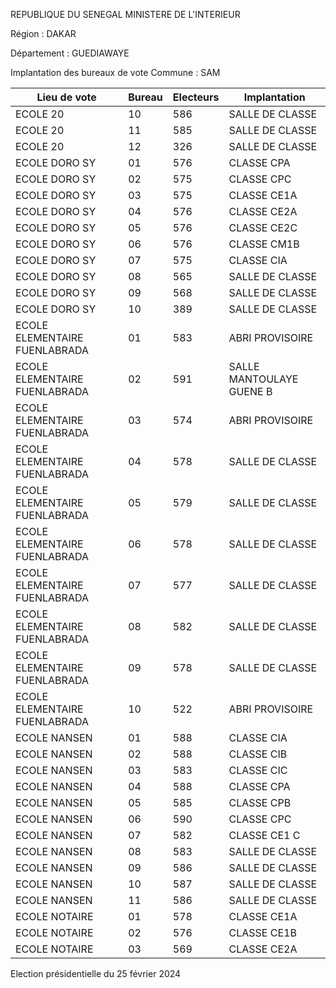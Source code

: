 REPUBLIQUE DU SENEGAL MINISTERE DE L'INTERIEUR

Région : DAKAR

Département : GUEDIAWAYE

Implantation des bureaux de vote Commune : SAM

| Lieu de vote | Bureau | Electeurs | Implantation |
| - | - | - | - |
| ECOLE 20 | 10 | 586 | SALLE DE CLASSE |
| ECOLE 20 | 11 | 585 | SALLE DE CLASSE |
| ECOLE 20 | 12 | 326 | SALLE DE CLASSE |
| ECOLE DORO SY | 01 | 576 | CLASSE CPA |
| ECOLE DORO SY | 02 | 575 | CLASSE CPC |
| ECOLE DORO SY | 03 | 575 | CLASSE CE1A |
| ECOLE DORO SY | 04 | 576 | CLASSE CE2A |
| ECOLE DORO SY | 05 | 576 | CLASSE CE2C |
| ECOLE DORO SY | 06 | 576 | CLASSE CM1B |
| ECOLE DORO SY | 07 | 575 | CLASSE CIA |
| ECOLE DORO SY | 08 | 565 | SALLE DE CLASSE |
| ECOLE DORO SY | 09 | 568 | SALLE DE CLASSE |
| ECOLE DORO SY | 10 | 389 | SALLE DE CLASSE |
| ECOLE ELEMENTAIRE FUENLABRADA | 01 | 583 | ABRI PROVISOIRE |
| ECOLE ELEMENTAIRE FUENLABRADA | 02 | 591 | SALLE MANTOULAYE GUENE B |
| ECOLE ELEMENTAIRE FUENLABRADA | 03 | 574 | ABRI PROVISOIRE |
| ECOLE ELEMENTAIRE FUENLABRADA | 04 | 578 | SALLE DE CLASSE |
| ECOLE ELEMENTAIRE FUENLABRADA | 05 | 579 | SALLE DE CLASSE |
| ECOLE ELEMENTAIRE FUENLABRADA | 06 | 578 | SALLE DE CLASSE |
| ECOLE ELEMENTAIRE FUENLABRADA | 07 | 577 | SALLE DE CLASSE |
| ECOLE ELEMENTAIRE FUENLABRADA | 08 | 582 | SALLE DE CLASSE |
| ECOLE ELEMENTAIRE FUENLABRADA | 09 | 578 | SALLE DE CLASSE |
| ECOLE ELEMENTAIRE FUENLABRADA | 10 | 522 | ABRI PROVISOIRE |
| ECOLE NANSEN | 01 | 588 | CLASSE CIA |
| ECOLE NANSEN | 02 | 588 | CLASSE CIB |
| ECOLE NANSEN | 03 | 583 | CLASSE CIC |
| ECOLE NANSEN | 04 | 588 | CLASSE CPA |
| ECOLE NANSEN | 05 | 585 | CLASSE CPB |
| ECOLE NANSEN | 06 | 590 | CLASSE CPC |
| ECOLE NANSEN | 07 | 582 | CLASSE CE1 C |
| ECOLE NANSEN | 08 | 583 | SALLE DE CLASSE |
| ECOLE NANSEN | 09 | 586 | SALLE DE CLASSE |
| ECOLE NANSEN | 10 | 587 | SALLE DE CLASSE |
| ECOLE NANSEN | 11 | 586 | SALLE DE CLASSE |
| ECOLE NOTAIRE | 01 | 578 | CLASSE CE1A |
| ECOLE NOTAIRE | 02 | 576 | CLASSE CE1B |
| ECOLE NOTAIRE | 03 | 569 | CLASSE CE2A |

<!-- PageNumber="9/13" -->

Election présidentielle du 25 février 2024
